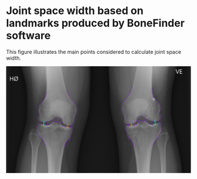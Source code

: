 # Joint space width based on landmarks produced by BoneFinder software

This figure illustrates the main points considered to calculate joint space width.

![Figure: joint space width](sample/img.png)

